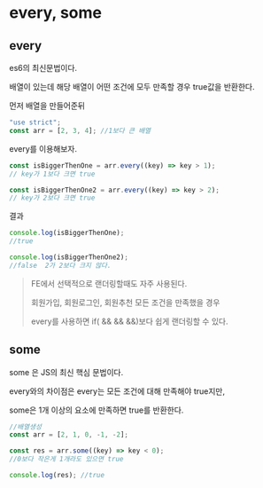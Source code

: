 # every, some

## every

es6의 최신문법이다. 

배열이 있는데 해당 배열이 어떤 조건에 모두 만족할 경우 true값을 반환한다.

먼저 배열을 만들어준뒤

```javascript
"use strict";
const arr = [2, 3, 4]; //1보다 큰 배열
```

every를 이용해보자.

```javascript
const isBiggerThenOne = arr.every((key) => key > 1); 
// key가 1보다 크면 true

const isBiggerThenOne2 = arr.every((key) => key > 2); 
// key가 2보다 크면 true
```

결과

```javascript
console.log(isBiggerThenOne); 
//true

console.log(isBiggerThenOne2); 
//false  2가 2보다 크지 않다.
```

> FE에서 선택적으로 랜더링할때도 자주 사용된다. 
>
> 회원가입, 회원로그인, 회원추천 모든 조건을 만족했을 경우
>
>  every를 사용하면 if\( && && &&\)보다 쉽게 랜더링할 수 있다.



## some

some 은 JS의 최신 핵심 문법이다.

every와의 차이점은 every는 모든 조건에 대해 만족해야 true지만,

some은 1개 이상의 요소에 만족하면 true를 반환한다.

```javascript
//배열생성
const arr = [2, 1, 0, -1, -2];

const res = arr.some((key) => key < 0); 
//0보다 작은게 1개라도 있으면 true

console.log(res); //true
```

